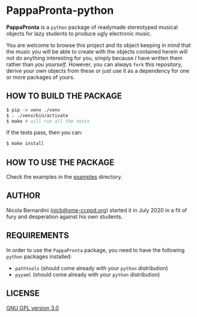 # PappaPronta-python

**PappaPronta** is a `python` package of readymade stereotyped musical objects for lazy students to produce ugly electronic music.

You are welcome to browse this project and its object keeping in mind that the
music you will be able to create with the objects contained herein will not do
anything interesting for you, simply because *I* have written them rather than
*you yourself*. However, you can always `fork` this repository, derive *your
own* objects from these or just use it as a dependency for one or more
packages of yours.

## HOW TO BUILD THE PACKAGE

```sh
$ pip -m venv ./venv
$ . ./venv/bin/activate
$ make # will run all the tests
```

If the tests pass, then you can:

```sh
$ make install
```

## HOW TO USE THE PACKAGE

Check the examples in the [examples](./docs/examples/README.md) directory.

## AUTHOR

Nicola Bernardini (nicb@sme-ccppd.org) started it in July 2020 in a fit of
fury and desperation against his own students.

## REQUIREMENTS

In order to use the `PappaPronta` package, you need to have the following
`python` packages installed:

* `pathtools` (should come already with your `python` distribution) 
* `pyyaml` (should come already with your `python` distribution) 

## LICENSE

[GNU GPL version 3.0](./LICENSE)
